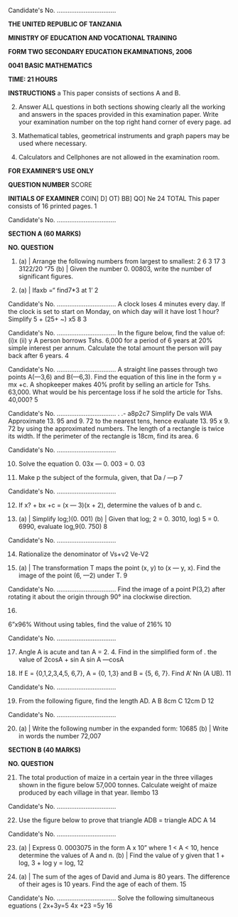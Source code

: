 Candidate's No. .................................

**THE UNITED REPUBLIC OF TANZANIA**

**MINISTRY OF EDUCATION AND VOCATIONAL TRAINING**

**FORM TWO SECONDARY EDUCATION EKAMINATIONS, 2006**

**0041 BASIC MATHEMATICS**

**TIME: 21 HOURS**

**INSTRUCTIONS**
a
This paper consists of sections A and B.

2. Answer ALL questions in both sections showing clearly all the working and answers in the spaces provided in this examination paper.
Write your examination number on the top right hand corner of every page.
ad

4. Mathematical tables, geometrical instruments and graph papers may be used where necessary.

5. Calculators and Cellphones are not allowed in the examination room.

**FOR EXAMINER’S USE ONLY**

**QUESTION NUMBER**
SCORE

**INITIALS OF EXAMINER**
COIN] D] OT) BB] QO] Ne
24
TOTAL
This paper consists of 16 printed pages.
1

Candidate's No. .................................

**SECTION A (60 MARKS)**

**NO. QUESTION**

1. (a) | Arrange the following numbers from largest to smallest:
2 6 3 17 3
3122/20 “75
(b) | Given the number 0. 00803, write the number of significant figures.

2. (a) | Ifaxb =“ find7*3
at
1’
2

Candidate's No. .................................
   A clock loses 4 minutes every day. If the clock is set to start on Monday, on which day will it have lost 1 hour?
Simplify 5 + (25+ ~) x5
8
3

Candidate's No. .................................
In the figure below, find the value of: (i)x (ii) y
   A person borrows Tshs. 6,000 for a period of 6 years at 20% simple interest per annum. Calculate the total amount the person will pay back after 6 years.
4

Candidate's No. .................................
   A straight line passes through two points A(—3,6) and B(—6,3). Find the equation of this line in the form y = mx +c.
   A shopkeeper makes 40% profit by selling an article for Tshs. 63,000. What would be his percentage loss if he sold the article for Tshs. 40,000?
5

Candidate's No. .................................
. .- a8p2c7
Simplify De vals
WIA
Approximate 13. 95 and 9. 72 to the nearest tens, hence evaluate 13. 95 x 9. 72 by using the approximated numbers.
The length of a rectangle is twice its width. If the perimeter of the rectangle is 18cm,
find its area.
6

Candidate's No. .................................

10. Solve the equation 0. 03x — 0. 003 = 0. 03

11. Make p the subject of the formula, given, that Da / —p
7

Candidate's No. .................................

12. If x? + bx +c = (x — 3)(x + 2), determine the values of b and c.

13. (a) | Simplify log;)(0. 001)
(b) | Given that log; 2 = 0. 3010, log) 5 = 0. 6990, evaluate log,9(0. 750)
8

Candidate's No. .................................

14. Rationalize the denominator of Vs+v2
Ve-V2

15. (a) | The transformation T maps the point (x, y) to (x — y, x). Find the image of the point
(6, —2) under T.
9

Candidate's No. .................................
Find the image of a point P(3,2) after rotating it about the origin through 90° ina clockwise direction.

16. 
6”x96%
Without using tables, find the value of 216%
10

Candidate's No. .................................

17. Angle A is acute and tan A = 2. 4. Find in the simplified form of . the value of
2cosA + sin A
sin A —cosA

18. If E = {0,1,2,3,4,5, 6,7}, A = {0, 1,3} and B = {5, 6, 7}. Find A’ Nn (A UB).
11

Candidate's No. .................................

19. From the following figure, find the length AD.
A
   B 8cm C 12cm D
12

Candidate's No. .................................

20. (a) | Write the following number in the expanded form: 10685
(b) | Write in words the number 72,007

**SECTION B (40 MARKS)**

**NO. QUESTION**

21. The total production of maize in a certain year in the three villages shown in the figure below 57,000 tonnes. Calculate weight of maize produced by each village in that year.
Ilembo
13

Candidate's No. .................................

22. Use the figure below to prove that triangle ADB = triangle ADC
A
14

Candidate's No. .................................

23. (a) | Express 0. 0003075 in the form A x 10” where 1 < A < 10, hence determine the values of A and n.
(b) | Find the value of y given that 1 + log, 3 + log y = log, 12

24. (a) | The sum of the ages of David and Juma is 80 years. The difference of their ages is 10
years. Find the age of each of them.
15

Candidate's No. .................................
Solve the following simultaneous eguations
( 2x+3y=5
4x +23 =5y
16
